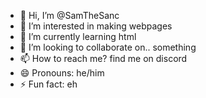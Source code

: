 - 👋 Hi, I’m @SamTheSanc
- 👀 I’m interested in making webpages
- 🌱 I’m currently learning html
- 💞️ I’m looking to collaborate on.. something
- 📫 How to reach me? find me on discord
- 😄 Pronouns: he/him
- ⚡ Fun fact: eh

<!---
SamTheSanc/SamTheSanc is a ✨ special ✨ repository because its `README.md` (this file) appears on your GitHub profile.
You can click the Preview link to take a look at your changes.
--->

